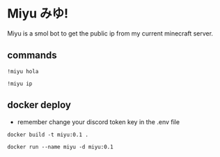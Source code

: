 # Miyu みゆ!

Miyu is a smol bot to get the public ip from my current minecraft server.

## commands 

` !miyu hola `

` !miyu ip `

## docker deploy 

* remember change your discord token key in the .env file

` docker build -t miyu:0.1 . `

` docker run --name miyu -d miyu:0.1 `
